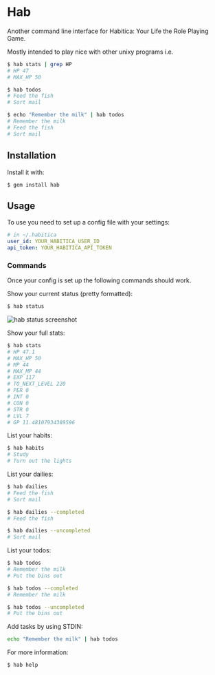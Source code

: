 # Hab

Another command line interface for Habitica: Your Life the Role Playing Game.

Mostly intended to play nice with other unixy programs i.e.

```sh
$ hab stats | grep HP
# HP 47
# MAX_HP 50

$ hab todos
# Feed the fish
# Sort mail

$ echo "Remember the milk" | hab todos
# Remember the milk
# Feed the fish
# Sort mail
```

## Installation

Install it with:

    $ gem install hab

## Usage

To use you need to set up a config file with your settings:

```yaml
# in ~/.habitica
user_id: YOUR_HABITICA_USER_ID
api_token: YOUR_HABITICA_API_TOKEN
```

### Commands

Once your config is set up the following commands should work.

Show your current status (pretty formatted):
```sh
$ hab status
```

![hab status screenshot](https://dl.dropboxusercontent.com/u/443279/hrpg_status.png)

Show your full stats:
```sh
$ hab stats
# HP 47.1
# MAX_HP 50
# MP 44
# MAX_MP 44
# EXP 117
# TO_NEXT_LEVEL 220
# PER 0
# INT 0
# CON 0
# STR 0
# LVL 7
# GP 11.48107934389596
```

List your habits:
```sh
$ hab habits
# Study
# Turn out the lights
```

List your dailies:
```sh
$ hab dailies
# Feed the fish
# Sort mail

$ hab dailies --completed
# Feed the fish

$ hab dailies --uncompleted
# Sort mail
```

List your todos:
```sh
$ hab todos
# Remember the milk
# Put the bins out

$ hab todos --completed
# Remember the milk

$ hab todos --uncompleted
# Put the bins out
```

Add tasks by using STDIN:
```sh
echo "Remember the milk" | hab todos
```

For more information:
```sh
$ hab help
```
